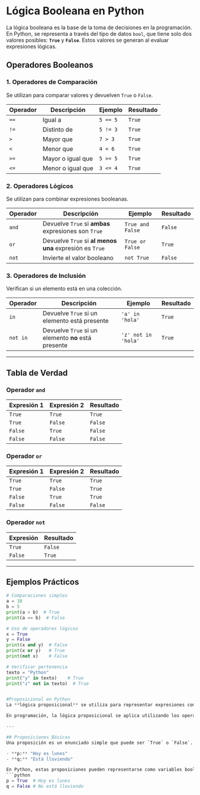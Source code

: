 # Lógica Booleana en Python

La lógica booleana es la base de la toma de decisiones en la programación. En Python, se representa a través del tipo de datos `bool`, que tiene solo dos valores posibles: **`True`** y **`False`**. Estos valores se generan al evaluar expresiones lógicas.

## Operadores Booleanos

### 1. Operadores de Comparación
Se utilizan para comparar valores y devuelven `True` o `False`.

| Operador | Descripción              | Ejemplo         | Resultado |
|----------|--------------------------|-----------------|-----------|
| `==`     | Igual a                  | `5 == 5`        | `True`    |
| `!=`     | Distinto de              | `5 != 3`        | `True`    |
| `>`      | Mayor que                | `7 > 3`         | `True`    |
| `<`      | Menor que                | `4 < 6`         | `True`    |
| `>=`     | Mayor o igual que        | `5 >= 5`        | `True`    |
| `<=`     | Menor o igual que        | `3 <= 4`        | `True`    |

### 2. Operadores Lógicos
Se utilizan para combinar expresiones booleanas.

| Operador | Descripción           | Ejemplo                 | Resultado |
|----------|-----------------------|-------------------------|-----------|
| `and`    | Devuelve `True` si **ambas** expresiones son `True` | `True and False` | `False` |
| `or`     | Devuelve `True` si **al menos una** expresión es `True` | `True or False`  | `True`  |
| `not`    | Invierte el valor booleano  | `not True`          | `False`  |

### 3. Operadores de Inclusión
Verifican si un elemento está en una colección.

| Operador  | Descripción          | Ejemplo               | Resultado |
|-----------|----------------------|-----------------------|-----------|
| `in`      | Devuelve `True` si un elemento está presente | `'a' in 'hola'`  | `True`    |
| `not in`  | Devuelve `True` si un elemento **no** está presente | `'z' not in 'hola'` | `True`    |

---

## Tabla de Verdad
### Operador `and`
| Expresión 1 | Expresión 2 | Resultado |
|-------------|-------------|-----------|
| `True`      | `True`      | `True`    |
| `True`      | `False`     | `False`   |
| `False`     | `True`      | `False`   |
| `False`     | `False`     | `False`   |

### Operador `or`
| Expresión 1 | Expresión 2 | Resultado |
|-------------|-------------|-----------|
| `True`      | `True`      | `True`    |
| `True`      | `False`     | `True`    |
| `False`     | `True`      | `True`    |
| `False`     | `False`     | `False`   |

### Operador `not`
| Expresión | Resultado |
|-----------|-----------|
| `True`    | `False`   |
| `False`   | `True`    |

---

## Ejemplos Prácticos
```python
# Comparaciones simples
a = 10
b = 5
print(a > b)  # True
print(a == b)  # False

# Uso de operadores lógicos
x = True
y = False
print(x and y)  # False
print(x or y)   # True
print(not x)    # False

# Verificar pertenencia
texto = "Python"
print("y" in texto)    # True
print("z" not in texto)  # True


#Proposicional en Python
La **lógica proposicional** se utiliza para representar expresiones compuestas mediante conectores lógicos como **"y"** (and), **"o"** (or), y **"no"** (not). Estas expresiones están formadas por **proposiciones**, que son enunciados que pueden ser verdaderos o falsos.

En programación, la lógica proposicional se aplica utilizando los operadores lógicos de Python. Aquí te muestro ejemplos prácticos para entender cómo funcionan.

---

## Proposiciones Básicas
Una proposición es un enunciado simple que puede ser `True` o `False`.

- **p:** "Hoy es lunes"
- **q:** "Está lloviendo"

En Python, estas proposiciones pueden representarse como variables booleanas:
```python
p = True  # Hoy es lunes
q = False # No está lloviendo
